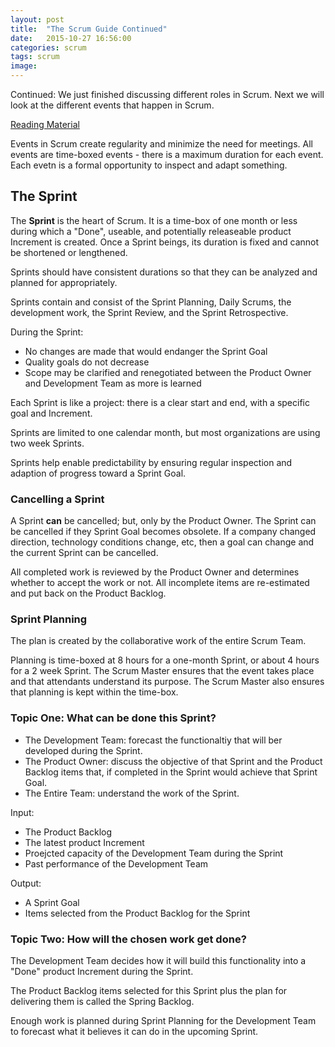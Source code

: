```yaml
---
layout: post
title:  "The Scrum Guide Continued"
date:   2015-10-27 16:56:00
categories: scrum
tags: scrum
image:
---
```


Continued: We just finished discussing different roles in Scrum. Next we will look at the different events that happen in Scrum.

[Reading Material](http://www.scrumguides.org/scrum-guide.html)

Events in Scrum create regularity and minimize the need for meetings. All events are time-boxed events - there is a maximum duration for each event.  Each evetn is a formal opportunity to inspect and adapt something.

## The Sprint

The **Sprint** is the heart of Scrum. It is a time-box of one month or less during which a "Done", useable, and potentially releaseable product Increment is created. Once a Sprint beings, its duration is fixed and cannot be shortened or lengthened. 

Sprints should have consistent durations so that they can be analyzed and planned for appropriately.

Sprints contain and consist of the Sprint Planning, Daily Scrums, the development work, the Sprint Review, and the Sprint Retrospective.

During the Sprint:

* No changes are made that would endanger the Sprint Goal
* Quality goals do not decrease
* Scope may be clarified and renegotiated between the Product Owner and Development Team as more is learned

Each Sprint is like a project: there is a clear start and end, with a specific goal and Increment.

Sprints are limited to one calendar month, but most organizations are using two week Sprints.

Sprints help enable predictability by ensuring regular inspection and adaption of progress toward a Sprint Goal.


### Cancelling a Sprint

A Sprint **can** be cancelled; but, only by the Product Owner. The Sprint can be cancelled if they Sprint Goal becomes obsolete. If a company changed direction, technology conditions change, etc, then a goal can change and the current Sprint can be cancelled.

All completed work is reviewed by the Product Owner and determines whether to accept the work or not. All incomplete items are re-estimated and put back on the Product Backlog.


### Sprint Planning

The plan is created by the collaborative work of the entire Scrum Team.

Planning is time-boxed at 8 hours for a one-month Sprint, or about 4 hours for a 2 week Sprint. The Scrum Master ensures that the event takes place and that attendants understand its purpose. The Scrum Master also ensures that planning is kept within the time-box.

### Topic One: What can be done this Sprint?

- The Development Team: forecast the functionaltiy that will ber developed during the Sprint.
- The Product Owner: discuss the objective of that Sprint and the Product Backlog items that, if completed in the Sprint would achieve that Sprint Goal.
- The Entire Team: understand the work of the Sprint.

Input:

- The Product Backlog
- The latest product Increment
- Proejcted capacity of the Development Team during the Sprint
- Past performance of the Development Team

Output:

- A Sprint Goal
- Items selected from the Product Backlog for the Sprint

### Topic Two: How will the chosen work get done?

The Development Team decides how it will build this functionality into a "Done" product Increment during the Sprint.

The Product Backlog items selected for this Sprint plus the plan for delivering them is called the Spring Backlog.

Enough work is planned during Sprint Planning for the Development Team to forecast what it believes it can do in the upcoming Sprint.
